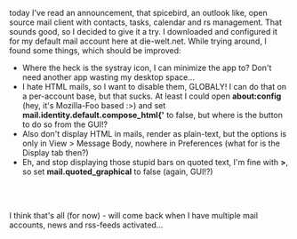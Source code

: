<html><body><p>today I've read an announcement, that spicebird, an outlook like, open source mail client with contacts, tasks, calendar and rs management. That sounds good, so I decided to give it a try. I downloaded and configured it for my default mail account here at die-welt.net. While trying around, I found some things, which should be improved:<br>

</p><ul><li>Where the heck is the systray icon, I can minimize the app to? Don't need another app wasting my desktop space...</li><li>I hate HTML mails, so I want to disable them, GLOBALY! I can do that on a per-account base, but that sucks. At least I could open <strong>about:config</strong> (hey, it's Mozilla-Foo based :&gt;) and set <strong>mail.identity.default.compose_html{'</strong> to false, but where is the button to do so from the GUI!?</li><li>Also don't display HTML in mails, render as plain-text, but the options is only in View &gt; Message Body, nowhere in Preferences (what for is the Display tab then?)</li><li>Eh, and stop displaying those stupid bars on quoted text, I'm fine with <strong>&gt;</strong>, so set <strong>mail.quoted_graphical</strong> to false (again, GUI!?)</li></ul><br>

<br>

I think that's all (for now) - will come back when I have multiple mail accounts, news and rss-feeds activated...</body></html>